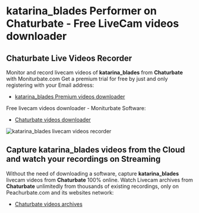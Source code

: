 # katarina_blades Performer on Chaturbate - Free LiveCam videos downloader

## Chaturbate Live Videos Recorder

Monitor and record livecam videos of **katarina_blades** from **Chaturbate** with Moniturbate.com
Get a premium trial for free by just and only registering with your Email address:
* [katarina_blades Premium videos downloader](https://moniturbate.com/request-demo-licence-key.html)

Free livecam videos downloader - Moniturbate Software:
* [Chaturbate videos downloader](https://moniturbate.com/moniturbate-download-software.html)

![katarina_blades livecam videos recorder](https://peachurnet.com/templates/moniturbate-software.png)


## Capture katarina_blades videos from the Cloud and watch your recordings on Streaming

Without the need of downloading a software, capture **katarina_blades** livecam videos from **Chaturbate** 100% online.
Watch Livecam archives from **Chaturbate** unlimitedly from thousands of existing recordings, only on Peachurbate.com and its websites network:
* [Chaturbate videos archives](https://peachurnet.com/)